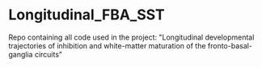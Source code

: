 # Longitudinal_FBA_SST
Repo containing all code used in the project: "Longitudinal developmental trajectories of inhibition and white-matter maturation of the fronto-basal-ganglia circuits"
